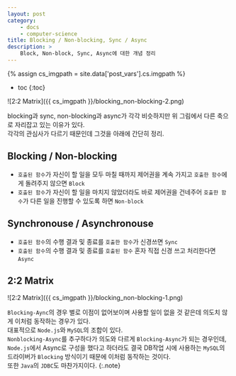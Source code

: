 ```yaml
---
layout: post
category:
    - docs
    - computer-science
title: Blocking / Non-blocking, Sync / Async
description: >
    Block, Non-block, Sync, Async에 대한 개념 정리
---
```

<!-- blank -->
{% assign cs_imgpath = site.data['post_vars'].cs.imgpath %}

* toc
{:toc}

![2:2 Matrix]({{ cs_imgpath }}/blocking_non-blocking-2.png)

blocking과 sync, non-blocking과 async가 각각 비슷하지만 위 그림에서 다른 축으로 자리잡고 있는 이유가 있다.  
각각의 관심사가 다르기 때문인데 그것을 아래에 간단히 정리.

## Blocking / Non-blocking
* `호출된 함수`가 자신이 할 일을 모두 마칠 때까지 제어권을 계속 가지고 `호출한 함수`에게 돌려주지 않으면 `Block`
* `호출된 함수`가 자신이 할 일을 마치지 않았더라도 바로 제어권을 건네주어 `호출한 함수`가 다른 일을 진행할 수 있도록 하면 `Non-block`

## Synchronouse / Asynchronouse
* `호출된 함수`의 수행 결과 및 종료를 `호출한 함수`가 신경쓰면 `Sync`
* `호출된 함수`의 수행 결과 및 종료를 `호출된 함수` 혼자 직접 신경 쓰고 처리한다면 `Async`

## 2:2 Matrix
![2:2 Matrix]({{ cs_imgpath }}/blocking_non-blocking-1.png)

`Blocking-Aync`의 경우 별로 이점이 없어보이며 사용할 일이 없을 것 같은데 의도치 않게 이처럼 동작하는 경우가 있다.  
대표적으로 `Node.js`와 `MySQL`의 조합이 있다.  
`Nonblocking-Async`를 추구하다가 의도와 다르게 `Blocking-Async`가 되는 경우인데, `Node.js`에서 Async로 구성을 했다고 하더라도 결국 DB작업 시에 사용하는 `MySQL`의 드라이버가 `Blocking` 방식이기 때문에 이처럼 동작하는 것이다.  
또한 `Java`의 `JDBC`도 마찬가지이다.
{:.note}